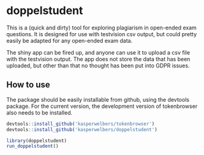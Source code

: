 
<!-- README.md is generated from README.Rmd. Please edit that file -->

# doppelstudent

This is a (quick and dirty) tool for exploring plagiarism in open-ended
exam questions. It is designed for use with testvision csv output, but
could pretty easily be adapted for any open-ended exam data.

The shiny app can be fired up, and anyone can use it to upload a csv
file with the testvision output. The app does not store the data that
has been uploaded, but other than that no thought has been put into GDPR
issues.

## How to use

The package should be easily installable from github, using the devtools
package. For the current version, the development version of
tokenbrowser also needs to be installed.

``` r
devtools::install_github('kasperwelbers/tokenbrowser')
devtools::install_github('kasperwelbers/doppelstudent')

library(doppelstudent)
run_doppelstudent()
```
